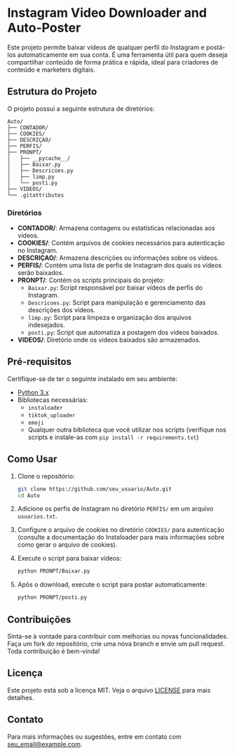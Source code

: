 
# Instagram Video Downloader and Auto-Poster

Este projeto permite baixar vídeos de qualquer perfil do Instagram e postá-los automaticamente em sua conta. É uma ferramenta útil para quem deseja compartilhar conteúdo de forma prática e rápida, ideal para criadores de conteúdo e marketers digitais.

## Estrutura do Projeto

O projeto possui a seguinte estrutura de diretórios:

```
Auto/
├── CONTADOR/
├── COOKIES/
├── DESCRIÇAO/
├── PERFIS/
├── PRONPT/
│   ├── __pycache__/
│   ├── Baixar.py
│   ├── Descricoes.py
│   ├── limp.py
│   └── posti.py
├── VIDEOS/
└── .gitattributes
```

### Diretórios

- **CONTADOR/**: Armazena contagens ou estatísticas relacionadas aos vídeos.
- **COOKIES/**: Contém arquivos de cookies necessários para autenticação no Instagram.
- **DESCRIÇAO/**: Armazena descrições ou informações sobre os vídeos.
- **PERFIS/**: Contém uma lista de perfis de Instagram dos quais os vídeos serão baixados.
- **PRONPT/**: Contém os scripts principais do projeto:
  - `Baixar.py`: Script responsável por baixar vídeos de perfis do Instagram.
  - `Descricoes.py`: Script para manipulação e gerenciamento das descrições dos vídeos.
  - `limp.py`: Script para limpeza e organização dos arquivos indesejados.
  - `posti.py`: Script que automatiza a postagem dos vídeos baixados.
- **VIDEOS/**: Diretório onde os vídeos baixados são armazenados.

## Pré-requisitos

Certifique-se de ter o seguinte instalado em seu ambiente:

- [Python 3.x](https://www.python.org/downloads/)
- Bibliotecas necessárias:
  - `instaloader`
  - `tiktok_uploader`
  - `emoji`
  - Qualquer outra biblioteca que você utilizar nos scripts (verifique nos scripts e instale-as com `pip install -r requirements.txt`)

## Como Usar

1. Clone o repositório:

   ```bash
   git clone https://github.com/seu_usuario/Auto.git
   cd Auto
   ```

2. Adicione os perfis de Instagram no diretório `PERFIS/` em um arquivo `usuarios.txt`.

3. Configure o arquivo de cookies no diretório `COOKIES/` para autenticação (consulte a documentação do Instaloader para mais informações sobre como gerar o arquivo de cookies).

4. Execute o script para baixar vídeos:

   ```bash
   python PRONPT/Baixar.py
   ```

5. Após o download, execute o script para postar automaticamente:

   ```bash
   python PRONPT/posti.py
   ```

## Contribuições

Sinta-se à vontade para contribuir com melhorias ou novas funcionalidades. Faça um fork do repositório, crie uma nova branch e envie um pull request. Toda contribuição é bem-vinda!

## Licença

Este projeto está sob a licença MIT. Veja o arquivo [LICENSE](LICENSE) para mais detalhes.

## Contato

Para mais informações ou sugestões, entre em contato com [seu_email@example.com](mailto:juliolage.alx@gmail.com).
